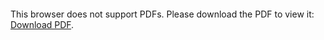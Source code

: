 <object data="https://raw.githubusercontent.com/ApurvaBhargava/semantic-cognition-convnets/master/Project%20Paper.pdf" type="application/pdf" width="700px" height="700px">
    <embed src="https://raw.githubusercontent.com/ApurvaBhargava/semantic-cognition-convnets/master/Project%20Paper.pdf">
        <p>This browser does not support PDFs. Please download the PDF to view it: <a href="https://raw.githubusercontent.com/ApurvaBhargava/semantic-cognition-convnets/master/Project%20Paper.pdf">Download PDF</a>.</p>
    </embed>
</object>
